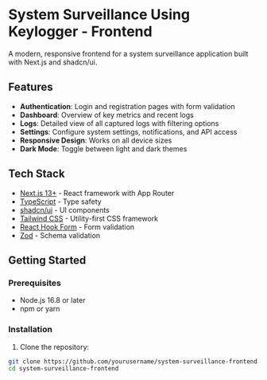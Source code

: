 # System Surveillance Using Keylogger - Frontend

A modern, responsive frontend for a system surveillance application built with Next.js and shadcn/ui.

## Features

- **Authentication**: Login and registration pages with form validation
- **Dashboard**: Overview of key metrics and recent logs
- **Logs**: Detailed view of all captured logs with filtering options
- **Settings**: Configure system settings, notifications, and API access
- **Responsive Design**: Works on all device sizes
- **Dark Mode**: Toggle between light and dark themes

## Tech Stack

- [Next.js 13+](https://nextjs.org/) - React framework with App Router
- [TypeScript](https://www.typescriptlang.org/) - Type safety
- [shadcn/ui](https://ui.shadcn.com/) - UI components
- [Tailwind CSS](https://tailwindcss.com/) - Utility-first CSS framework
- [React Hook Form](https://react-hook-form.com/) - Form validation
- [Zod](https://zod.dev/) - Schema validation

## Getting Started

### Prerequisites

- Node.js 16.8 or later
- npm or yarn

### Installation

1. Clone the repository:

```bash
git clone https://github.com/yourusername/system-surveillance-frontend.git
cd system-surveillance-frontend


